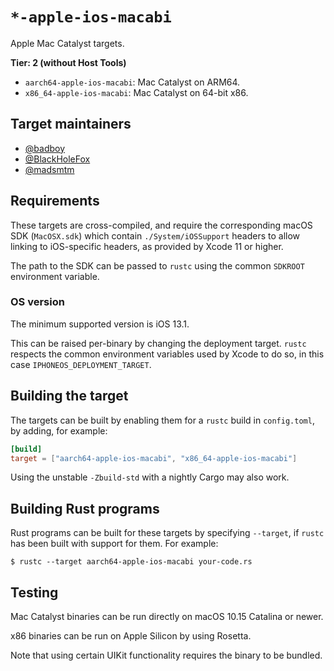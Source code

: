 # `*-apple-ios-macabi`

Apple Mac Catalyst targets.

**Tier: 2 (without Host Tools)**

- `aarch64-apple-ios-macabi`: Mac Catalyst on ARM64.
- `x86_64-apple-ios-macabi`: Mac Catalyst on 64-bit x86.

## Target maintainers

- [@badboy](https://github.com/badboy)
- [@BlackHoleFox](https://github.com/BlackHoleFox)
- [@madsmtm](https://github.com/madsmtm)

## Requirements

These targets are cross-compiled, and require the corresponding macOS SDK
(`MacOSX.sdk`) which contain `./System/iOSSupport` headers to allow linking to
iOS-specific headers, as provided by Xcode 11 or higher.

The path to the SDK can be passed to `rustc` using the common `SDKROOT`
environment variable.

### OS version

The minimum supported version is iOS 13.1.

This can be raised per-binary by changing the deployment target. `rustc`
respects the common environment variables used by Xcode to do so, in this
case `IPHONEOS_DEPLOYMENT_TARGET`.

## Building the target

The targets can be built by enabling them for a `rustc` build in
`config.toml`, by adding, for example:

```toml
[build]
target = ["aarch64-apple-ios-macabi", "x86_64-apple-ios-macabi"]
```

Using the unstable `-Zbuild-std` with a nightly Cargo may also work.

## Building Rust programs

Rust programs can be built for these targets by specifying `--target`, if
`rustc` has been built with support for them. For example:

```console
$ rustc --target aarch64-apple-ios-macabi your-code.rs
```

## Testing

Mac Catalyst binaries can be run directly on macOS 10.15 Catalina or newer.

x86 binaries can be run on Apple Silicon by using Rosetta.

Note that using certain UIKit functionality requires the binary to be bundled.
